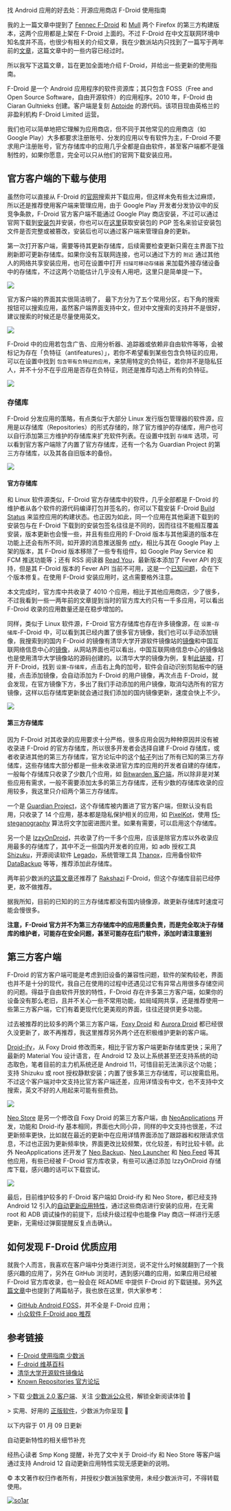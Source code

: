 找 Android 应用的好去处：开源应用商店 F-Droid 使用指南

我的上一篇文章中提到了 [Fennec F-Droid](https://sspai.com/link?target=https%3A%2F%2Ff-droid.org%2Fzh_Hans%2Fpackages%2Forg.mozilla.fennec_fdroid%2F) 和 [Mull](https://sspai.com/link?target=https%3A%2F%2Ff-droid.org%2Fzh_Hans%2Fpackages%2Fus.spotco.fennec_dos%2F) 两个 Firefox 的第三方构建版本，这两个应用都是上架在 F-Droid 上面的。不过 F-Droid 在中文互联网环境中知名度并不高，也很少有相关的介绍文章，我在少数派站内只找到了一篇写于两年前的[文章](https://sspai.com/post/63647)，这篇文章中的一些内容已经过时。

所以我写下这篇文章，旨在更加全面地介绍 F-Droid，并给出一些更新的使用指南。

F-Droid 是一个 Android 应用程序的软件资源库；其只包含 FOSS（Free and Open Source Software，自由开源软件）的应用程序。2010 年，F-Droid 由 Ciaran Gultnieks 创建。客户端是复刻 [Aptoide](https://sspai.com/link?target=https%3A%2F%2Fen.aptoide.com%2F) 的源代码。该项目现由英格兰的非盈利机构 F-Droid Limited 运营。

我们也可以简单地把它理解为应用商店，但不同于其他常见的应用商店（如 Google Play）大多都要求注册账号、分发的应用以专有软件为主，F-Droid 不要求用户注册账号，官方存储库中的应用几乎全都是自由软件，甚至客户端都不是强制性的，如果你愿意，完全可以只从他们的官网下载安装应用。

## 官方客户端的下载与使用

虽然你可以直接从 F-Droid 的[官网](https://sspai.com/link?target=https%3A%2F%2Ff-droid.org%2Fzh_Hans%2Fpackages%2F)搜索并下载应用，但这样未免有些太过麻烦，所以还是推荐使用客户端来管理应用，由于 Google Play 开发者分发协议中的反竞争条款，F-Droid 官方客户端不能通过 Google Play 商店安装，不过可以通过官网下载到[安装包](https://sspai.com/link?target=https%3A%2F%2Ff-droid.org%2FF-Droid.apk)并安装，你也可以在[这里](https://sspai.com/link?target=https%3A%2F%2Ff-droid.org%2FF-Droid.apk.asc)获取安装包的 PGP 签名来验证安装包文件是否完整或被篡改，安装后也可以通过客户端来管理自身的更新。

第一次打开客户端，需要等待其更新存储库，后续需要检查更新只需在主界面下拉刷新即可更新存储库。如果你没有互联网连接，也可以通过下方的 `附近` 通过其他人的网络共享安装应用，也可在设置中打开 `扫描可移动存储器` 来加载外接存储设备中的存储库，不过这两个功能估计几乎没有人用吧，这里只是简单提一下。

![](https://cdn.sspai.com/2023/01/04/9c974e992115666ea6c87193bbfd44a8.png)

官方客户端的界面其实很简洁明了， 最下方分为了五个常用分区，右下角的搜索按钮可以搜索应用，虽然客户端界面支持中文，但对中文搜索的支持并不是很好，建议搜索的时候还是尽量使用英文。

![](https://cdn.sspai.com/2023/01/04/0e25f3086a4058fb48fe2fc8cbd7e009.png)

F-Droid 中的应用若包含广告、应用分析器、追踪器或依赖非自由软件等等，会被标记为存在「负特征（antifeatures）」，若你不希望看到某些包含负特征的应用，可以在设置中找到 `包含带有负特征的应用`，来禁用特定的负特征，若你并不是隐私狂人，并不十分不在乎应用是否存在负特征，则还是推荐勾选上所有的负特征。

![](https://cdn.sspai.com/2023/01/04/d0de4a47775e79305a8e820a9adf38c5.png)

### 存储库

F-Droid 分发应用的策略，有点类似于大部分 Linux 发行版包管理器的软件源，应用是以存储库（Repositories）的形式存储的，除了官方维护的存储库，用户也可以自行添加第三方维护的存储库来扩充软件列表。在设置中找到 `存储库` 选项，可以看到官方客户端除了内置了官方存储库，还有一个名为 Guardian Project 的第三方存储库，以及其各自旧版本的备份。

![](https://cdn.sspai.com/2023/01/04/8175c6a6ef0a6ad4dc9c686922a05a1e.png)

#### 官方存储库

和 Linux 软件源类似，F-Droid 官方存储库中的软件，几乎全部都是 F-Droid 的维护者从各个软件的源代码编译打包并签名的，你可以下载安装 F-Droid [Build Status](https://sspai.com/link?target=https%3A%2F%2Ff-droid.org%2Fzh_Hans%2Fpackages%2Fde.storchp.fdroidbuildstatus%2F) 来监控应用的构建状态。也正因为如此，同一个应用在其他渠道下载到的安装包与在 F-Droid 下载到的安装包签名往往是不同的，因而往往不能相互覆盖安装，版本更新也会慢一些，并且有些应用的 F-Droid 版本与其他渠道的版本在功能上还会有所不同，如开源的消息推送服务 [ntfy](https://sspai.com/link?target=https%3A%2F%2Ff-droid.org%2Fzh_Hans%2Fpackages%2Fio.heckel.ntfy%2F)，相比与其在 Google Play 上架的版本，其 F-Droid 版本移除了一些专有组件，如 Google Play Service 和 FCM 推送功能等；还有 RSS 阅读器 [Read You](https://sspai.com/link?target=https%3A%2F%2Ff-droid.org%2Fzh_Hans%2Fpackages%2Fme.ash.reader%2F)，最新版本添加了 Fever API 的支持，但是其 F-Droid 版本的 Fever API 当前不可用，这是一个[已知问题](https://sspai.com/link?target=https%3A%2F%2Fgithub.com%2FAshinch%2FReadYou%2Fissues%2F299)，会在下个版本修复。在使用 F-Droid 安装应用时，这点需要格外注意。

本文完成时，官方库中共收录了 4010 个应用，相比于其他应用商店，少了很多，不过我看到一些一两年前的文章提到当时的官方库大约只有一千多应用，可以看出 F-Droid 收录的应用数量还是在稳步增加的。

同样，类似于 Linux 软件源，F-Droid 官方存储库也存在许多镜像源，在 `设置`\-`存储库`\-F-Droid 中，可以看到其已经内置了很多官方镜像，我们也可以手动添加镜像，我搜索到的国内 F-Droid 的镜像有清华大学开源软件镜像站的[镜像](https://sspai.com/link?target=https%3A%2F%2Fmirrors.tuna.tsinghua.edu.cn%2Fhelp%2Ffdroid%2F)和中国互联网络信息中心的[镜像](https://sspai.com/link?target=https%3A%2F%2Fmirrors.cnnic.cn%2Fhelp%2Ffdroid%2F)，从网站界面也可以看出，中国互联网络信息中心的镜像站也是使用清华大学镜像站的源码创建的。以清华大学的镜像为例，复制[此链接](https://sspai.com/link?target=https%3A%2F%2Fmirrors.tuna.tsinghua.edu.cn%2Ffdroid%2Frepo%2F%3Ffingerprint%3D43238D512C1E5EB2D6569F4A3AFBF5523418B82E0A3ED1552770ABB9A9C9CCAB)，打开 F-Droid，找到 `设置`\-`存储库`，点击右上角的加号，软件会自动识别剪贴板中的链接，点击添加镜像，会自动添加为 F-Droid 的用户镜像，再次点击 F-Droid，就会发现，在官方镜像下方，多出了我们手动添加的用户镜像，取消勾选所有的官方镜像，这样以后存储库更新就会通过我们添加的国内镜像更新，速度会快上不少。

![](https://cdn.sspai.com/2023/01/04/db056fe6d2390c008ae63bca52283041.png)

#### 第三方存储库

因为 F-Droid 对其收录的应用要求十分严格，很多应用会因为种种原因并没有被收录进 F-Droid 的官方存储库，所以很多开发者会选择自建 F-Droid 存储库，或者收录进其他的第三方存储库，官方论坛中的这个[帖子](https://sspai.com/link?target=https%3A%2F%2Fforum.f-droid.org%2Ft%2Fknown-repositories%2F721)列出了所有已知的第三方存储库，这些存储库大部分都是一些未收录进官方库的应用的开发者自建的存储库，一般每个存储库只收录了少数几个应用，如 [Bitwarden 客户端](https://sspai.com/link?target=https%3A%2F%2Fmobileapp.bitwarden.com%2Ffdroid%2Frepo%2F%3Ffingerprint%3DBC54EA6FD1CD5175BCCCC47C561C5726E1C3ED7E686B6DB4B18BAC843A3EFE6C)，所以除非是对某些应用有需求，一般不需要添加太多的第三方存储库，还有少数的存储库收录的应用较多，我这里只介绍两个第三方存储库。

一个是 [Guardian Project](https://sspai.com/link?target=https%3A%2F%2Fguardianproject.info%2Ffdroid%2Frepo%3Ffingerprint%3DB7C2EEFD8DAC7806AF67DFCD92EB18126BC08312A7F2D6F3862E46013C7A6135)，这个存储库被内置进了官方客户端，但默认没有启用，只收录了 14 个应用，基本都是隐私保护相关的应用，如 [PixelKot](https://sspai.com/link?target=https%3A%2F%2Fguardianproject.info%2Fapps%2Finfo.guardianproject.pixelknot%2F)，使用 [f5-steganography](https://sspai.com/link?target=https%3A%2F%2Fcode.google.com%2Farchive%2Fp%2Ff5-steganography%2F) 算法将文字加密进图片里。如果有需要，可以启用这个存储库。

另一个是 [IzzyOnDroid](https://sspai.com/link?target=https%3A%2F%2Fandroid.izzysoft.de%2Frepo%2Finfo)，共收录了约一千多个应用，应该是除官方库以外收录应用最多的存储库了，其中不乏一些国内开发者的应用，如 adb 授权工具 [Shizuku](https://sspai.com/link?target=https%3A%2F%2Fapt.izzysoft.de%2Ffdroid%2Findex%2Fapk%2Fmoe.shizuku.privileged.api)，开源阅读软件 [Legado](https://sspai.com/link?target=https%3A%2F%2Fapt.izzysoft.de%2Ffdroid%2Findex%2Fapk%2Fio.legado.app.release)，系统管理工具 [Thanox](https://sspai.com/link?target=https%3A%2F%2Fapt.izzysoft.de%2Ffdroid%2Findex%2Fapk%2Fgithub.tornaco.android.thanos)，应用备份软件 [DataBackup](https://sspai.com/link?target=https%3A%2F%2Fapt.izzysoft.de%2Ffdroid%2Findex%2Fapk%2Fcom.xayah.databackup) 等等，推荐添加此存储库。

两年前少数派的[这篇文章](https://sspai.com/post/63647)还推荐了 [Rakshazi](https://sspai.com/link?target=https%3A%2F%2Fgitlab.com%2Frakshazi%2Ffdroid) F-Droid，但这个存储库目前已经停更，故不做推荐。

据我所知，目前的已知的的三方存储库都没有国内镜像源，故更新存储库时速度可能会慢很多。

**注意，F-Droid 官方并不为第三方存储库中的应用质量负责，而是完全取决于存储库的维护者，可能存在安全问题，甚至可能存在后门软件，添加时请注意鉴别**

## 第三方客户端

F-Droid 的官方客户端可能是考虑到旧设备的兼容性问题，软件的架构较老，界面也并不是十分的现代，我自己在使用的过程中还遇见过它有异常占用很多存储空间的问题。得益于自由软件开放的特性，F-Droid 存在许多第三方客户端，如果你的设备没有那么老旧，且并不关心一些不常用功能，如局域网共享，还是推荐使用一些第三方客户端，它们有着更现代化更美观的界面，往往还提供更多功能。

过去被推荐的比较多的两个第三方客户端，[Foxy Droid](https://sspai.com/link?target=https%3A%2F%2Ff-droid.org%2Fzh_Hans%2Fpackages%2Fnya.kitsunyan.foxydroid%2F) 和 [Aurora Droid](https://sspai.com/link?target=https%3A%2F%2Ff-droid.org%2Fzh_Hans%2Fpackages%2Fcom.aurora.adroid%2F) 都已经很久没更新了，故不再推荐，我这里推荐另外两个还在积极维护更新的客户端。

[Droid-ify](https://sspai.com/link?target=https%3A%2F%2Ff-droid.org%2Fzh_Hans%2Fpackages%2Fcom.looker.droidify%2F)，从 Foxy Droid 修改而来，相比于官方客户端更新存储库更快；采用了最新的 Material You 设计语言，在 Android 12 及以上系统甚至还支持系统的动态取色，笔者目前的主力机系统还是 Android 11，可惜目前无法演示这个功能；支持 Shizuku 或 root 授权静默安装；内置了很多第三方存储库，可以按需启用。不过这个客户端对中文支持比官方客户端还差，应用详情没有中文，也不支持中文搜索，英文不好的人用起来可能有些费劲。

![](https://cdn.sspai.com/2023/01/04/b093746ef3b180e025953064ede2c9f7.png)

[Neo Store](https://sspai.com/link?target=https%3A%2F%2Ff-droid.org%2Fzh_Hans%2Fpackages%2Fcom.machiav3lli.fdroid%2F) 是另一个修改自 Foxy Droid 的第三方客户端，由 [NeoApplications](https://sspai.com/link?target=https%3A%2F%2Fgithub.com%2FNeoApplications) 开发，功能和 Droid-ify 基本相同，界面也大同小异，同样的中文支持也很差，不过更新频率更快，比如就在最近的更新中在应用详情界面添加了跟踪器和权限请求信息，不过也正因为更新频率快，界面更改比较频繁，优化较差，有时比较卡顿。此外 NeoApplications 还开发了 [Neo Backup](https://sspai.com/link?target=https%3A%2F%2Fgithub.com%2FNeoApplications%2FNeo-Backup)、[Neo Launcher](https://sspai.com/link?target=https%3A%2F%2Fgithub.com%2FNeoApplications%2FNeo-Launcher) 和 [Neo Feed](https://sspai.com/link?target=https%3A%2F%2Fgithub.com%2FNeoApplications%2FNeo-Feed) 等其他应用，有些已经被 F-Droid 官方库收录，有些可以通过添加 IzzyOnDroid 存储库下载，感兴趣的话可以下载尝试。

![](https://cdn.sspai.com/2023/01/04/d69e26291879c93588e7913b9eab5e86.png)

最后，目前维护较多的 F-Droid 客户端如 Droid-ify 和 Neo Store，都已经支持 Android 12 引入的[自动更新应用特性](https://sspai.com/link?target=https%3A%2F%2Fdeveloper.android.com%2Fabout%2Fversions%2F12%2Ffeatures%3Fhl%3Dzh-cn%23automatic-app-updates)，通过这些商店进行安装的应用，在无需 root 和 ADB 调试操作的前提下，后续升级过程中也能像 Play 商店一样进行无感更新，无需经过弹窗提醒反复点击确认。

## 如何发现 F-Droid 优质应用

就我个人而言，我喜欢在客户端中分类进行浏览，说不定什么时候就翻到了一个我感兴趣的应用了，另外在 GitHub 浏览时，遇到感兴趣的应用，如果应用已经被 F-Droid 官方库收录，也一般会在 README 中提供 F-Droid 的下载链接。另外[这篇文章](https://sspai.com/post/63647)中也提到了两篇帖子，我也放在这里，供大家参考：

-   [GitHub Android FOSS](https://sspai.com/link?target=https%3A%2F%2Fgithub.com%2Foffa%2Fandroid-foss)，并不全是 F-Droid 应用；
-   [小众软件 F-Droid app 推荐](https://sspai.com/link?target=https%3A%2F%2Fmeta.appinn.net%2Ft%2Ftopic%2F15095%2F1)

## 参考链接

-   [F-Droid 使用指南 少数派](https://sspai.com/post/63647)
-   [F-droid 维基百科](https://sspai.com/link?target=https%3A%2F%2Fzh.m.wikipedia.org%2Fzh-hans%2FF-Droid)
-   [清华大学开源软件镜像站](https://sspai.com/link?target=https%3A%2F%2Fmirrors.tuna.tsinghua.edu.cn%2Fhelp%2Ffdroid%2F)
-   [Known Repositories 官方论坛](https://sspai.com/link?target=https%3A%2F%2Fforum.f-droid.org%2Ft%2Fknown-repositories%2F721)

\> 下载 [少数派 2.0 客户端](https://sspai.com/page/client)、关注 [少数派公众号](https://sspai.com/s/J71e)，解锁全新阅读体验 📰

\> 实用、好用的 [正版软件](https://sspai.com/mall)，少数派为你呈现 🚀

以下内容于 01 月 09 日更新

自动更新特性的相关细节补充

经热心读者 Smp Kong 提醒，补充了文中关于 Droid-ify 和 Neo Store 等客户端通过支持 Android 12 自动更新应用特性实现无感更新的说明。

© 本文著作权归作者所有，并授权少数派独家使用，未经少数派许可，不得转载使用。

[![so1ar](https://cdn.sspai.com/2022/10/24/06bbaefbc3d2833d1ae59696ad742b11.jpg?imageMogr2/auto-orient/quality/95/thumbnail/!84x84r/gravity/Center/crop/84x84/interlace/1)](https://sspai.com/u/6x1rhiai/updates)